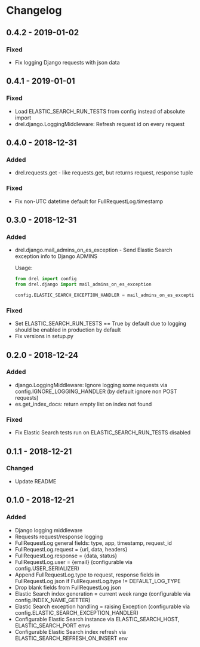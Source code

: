 # Changelog

## 0.4.2 - 2019-01-02 

### Fixed 

- Fix logging Django requests with json data

## 0.4.1 - 2019-01-01

### Fixed

- Load ELASTIC_SEARCH_RUN_TESTS from config instead of absolute import
- drel.django.LoggingMiddleware: Refresh request id on every request 

## 0.4.0 - 2018-12-31

### Added

- drel.requests.get - like requests.get, but returns request, response tuple

### Fixed

- Fix non-UTC datetime default for FullRequestLog.timestamp

## 0.3.0 - 2018-12-31

### Added 

- drel.django.mail_admins_on_es_exception - Send Elastic Search exception info to Django ADMINS

    Usage: 
    
    ```python
    from drel import config
    from drel.django import mail_admins_on_es_exception
    
    config.ELASTIC_SEARCH_EXCEPTION_HANDLER = mail_admins_on_es_exception
    ```

### Fixed

- Set ELASTIC_SEARCH_RUN_TESTS == True by default due to logging should be enabled in production by default 
- Fix versions in setup.py

## 0.2.0 - 2018-12-24

### Added 

- django.LoggingMiddleware: Ignore logging some requests via config.IGNORE_LOGGING_HANDLER (by default ignore non POST requests)
- es.get_index_docs: return empty list on index not found

### Fixed

- Fix Elastic Search tests run on ELASTIC_SEARCH_RUN_TESTS disabled

## 0.1.1 - 2018-12-21

### Changed  

- Update README

## 0.1.0 - 2018-12-21

### Added 

- Django logging middleware
- Requests request/response logging
- FullRequestLog general fields: type, app, timestamp, request_id
- FullRequestLog.request = {url, data, headers}
- FullRequestLog.response = {data, status}
- FullRequestLog.user = {email} (configurable via config.USER_SERIALIZER)
- Append FullRequestLog.type to request, response fields in FullRequestLog json if FullRequestLog.type != DEFAULT_LOG_TYPE
- Drop blank fields from FullRequestLog json
- Elastic Search index generation = current week range (configurable via config.INDEX_NAME_GETTER)
- Elastic Search exception handling = raising Exception (configurable via config.ELASTIC_SEARCH_EXCEPTION_HANDLER)
- Configurable Elastic Search instance via ELASTIC_SEARCH_HOST, ELASTIC_SEARCH_PORT envs
- Configurable Elastic Search index refresh via ELASTIC_SEARCH_REFRESH_ON_INSERT env